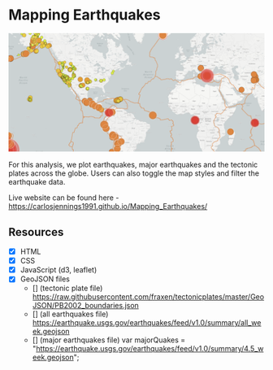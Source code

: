 # Mapping Earthquakes

<img src="https://github.com/carlosjennings1991/Mapping_Earthquakes/blob/main/map%20screenshot.png">

For this analysis, we plot earthquakes, major earthquakes and the tectonic plates across the globe. Users can also toggle the map styles and filter the earthquake data. 

Live website can be found here - https://carlosjennings1991.github.io/Mapping_Earthquakes/

## Resources
- [x] HTML
- [x] CSS
- [x] JavaScript (d3, leaflet)
- [x] GeoJSON files 
  - [] (tectonic plate file) https://raw.githubusercontent.com/fraxen/tectonicplates/master/GeoJSON/PB2002_boundaries.json
  - [] (all earthquakes file) https://earthquake.usgs.gov/earthquakes/feed/v1.0/summary/all_week.geojson
  - [] (major earthquakes file) var majorQuakes = "https://earthquake.usgs.gov/earthquakes/feed/v1.0/summary/4.5_week.geojson";

